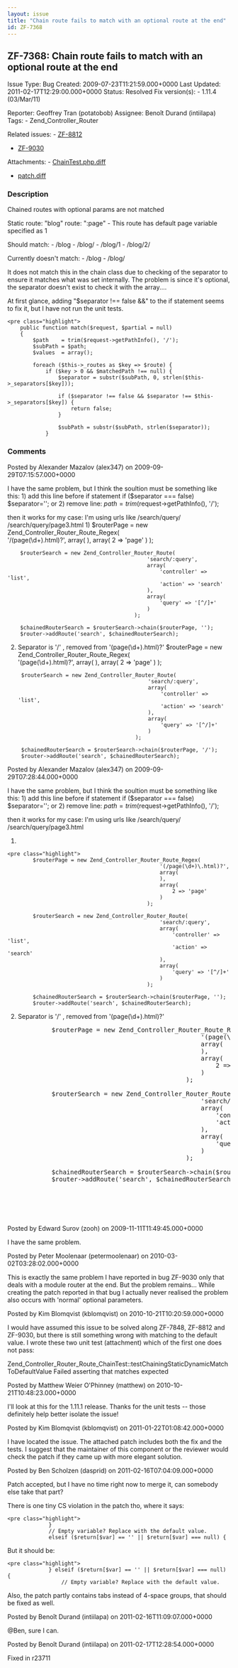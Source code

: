 ```yaml
---
layout: issue
title: "Chain route fails to match with an optional route at the end"
id: ZF-7368
---
```


ZF-7368: Chain route fails to match with an optional route at the end
---------------------------------------------------------------------

 Issue Type: Bug Created: 2009-07-23T11:21:59.000+0000 Last Updated: 2011-02-17T12:29:00.000+0000 Status: Resolved Fix version(s): - 1.11.4 (03/Mar/11)
 
 Reporter:  Geoffrey Tran (potatobob)  Assignee:  Benoît Durand (intiilapa)  Tags: - Zend\_Controller\_Router
 
 Related issues: - [ZF-8812](/issues/browse/ZF-8812)
- [ZF-9030](/issues/browse/ZF-9030)
 
 Attachments: - [ChainTest.php.diff](/issues/secure/attachment/13371/ChainTest.php.diff)
- [patch.diff](/issues/secure/attachment/13609/patch.diff)
 
### Description

Chained routes with optional params are not matched

Static route: "blog" route: ":page" - This route has default page variable specified as 1

Should match: - /blog - /blog/ - /blog/1 - /blog/2/

Currently doesn't match: - /blog - /blog/

It does not match this in the chain class due to checking of the separator to ensure it matches what was set internally. The problem is since it's optional, the separator doesn't exist to check it with the array....

At first glance, adding "$separator !== false &&" to the if statement seems to fix it, but I have not run the unit tests.

 
    <pre class="highlight">
        public function match($request, $partial = null)
        {
            $path    = trim($request->getPathInfo(), '/');
            $subPath = $path;
            $values  = array();
    
            foreach ($this->_routes as $key => $route) {
                if ($key > 0 && $matchedPath !== null) {
                    $separator = substr($subPath, 0, strlen($this->_separators[$key]));
                    
                    if ($separator !== false && $separator !== $this->_separators[$key]) {
                        return false;                
                    }
                    
                    $subPath = substr($subPath, strlen($separator));
                }


 

 

### Comments

Posted by Alexander Mazalov (alex347) on 2009-09-29T07:15:57.000+0000

I have the same problem, but I think the soultion must be something like this: 1) add this line before if statement if ($separator === false) $separator=''; or 2) remove line: $path = trim($request->getPathInfo(), '/');

then it works for my case: I'm using urls like /search/query/ /search/query/page3.html 1) $routerPage = new Zend\_Controller\_Router\_Route\_Regex(  
 '/(page(\\d+).html)?', array( ), array( 2 => 'page' ) );

 
        $routerSearch = new Zend_Controller_Router_Route(  
                                                'search/:query',
                                                array(
                                                    'controller' => 'list',
                                                    'action' => 'search'
                                                ),
                                                array(
                                                    'query' => '[^/]+'
                                                )
                                            );  
    
        $chainedRouterSearch = $routerSearch->chain($routerPage, '');
        $router->addRoute('search', $chainedRouterSearch);


2) Separator is '/' , removed from '(page(\\d+).html)?' $routerPage = new Zend\_Controller\_Router\_Route\_Regex(  
 '(page(\\d+).html)?', array( ), array( 2 => 'page' ) );

 
        $routerSearch = new Zend_Controller_Router_Route(  
                                                'search/:query',
                                                array(
                                                    'controller' => 'list',
                                                    'action' => 'search'
                                                ),
                                                array(
                                                    'query' => '[^/]+'
                                                )
                                            );  
    
        $chainedRouterSearch = $routerSearch->chain($routerPage, '/');
        $router->addRoute('search', $chainedRouterSearch);


 

 

Posted by Alexander Mazalov (alex347) on 2009-09-29T07:28:44.000+0000

I have the same problem, but I think the soultion must be something like this: 1) add this line before if statement if ($separator === false) $separator=''; or 2) remove line: $path = trim($request->getPathInfo(), '/');

then it works for my case: I'm using urls like /search/query/ /search/query/page3.html

1)

 
    <pre class="highlight">
            $routerPage = new Zend_Controller_Router_Route_Regex(  
                                                    '(/page(\d+)\.html)?',
                                                    array(
                                                    ),
                                                    array(
                                                        2 => 'page'
                                                    )
                                                );      
                                                
            $routerSearch = new Zend_Controller_Router_Route(  
                                                    'search/:query',
                                                    array(
                                                        'controller' => 'list',
                                                        'action' => 'search'
                                                    ),
                                                    array(
                                                        'query' => '[^/]+'
                                                    )
                                                );  
    
            $chainedRouterSearch = $routerSearch->chain($routerPage, '');
            $router->addRoute('search', $chainedRouterSearch);


2) Separator is '/' , removed from '(page(\\d+).html)?'

 
    <pre class="highlight">
            $routerPage = new Zend_Controller_Router_Route_Regex(  
                                                    '(page(\d+)\.html)?',
                                                    array(
                                                    ),
                                                    array(
                                                        2 => 'page'
                                                    )
                                                );      
                                                
            $routerSearch = new Zend_Controller_Router_Route(  
                                                    'search/:query',
                                                    array(
                                                        'controller' => 'list',
                                                        'action' => 'search'
                                                    ),
                                                    array(
                                                        'query' => '[^/]+'
                                                    )
                                                );  
    
            $chainedRouterSearch = $routerSearch->chain($routerPage, '/');
            $router->addRoute('search', $chainedRouterSearch); 

 

 

Posted by Edward Surov (zooh) on 2009-11-11T11:49:45.000+0000

I have the same problem.

 

 

Posted by Peter Moolenaar (petermoolenaar) on 2010-03-02T03:28:02.000+0000

This is exactly the same problem I have reported in bug ZF-9030 only that deals with a module router at the end. But the problem remains... While creating the patch reported in that bug I actually never realised the problem also occurs with 'normal' optional parameters.

 

 

Posted by Kim Blomqvist (kblomqvist) on 2010-10-21T10:20:59.000+0000

I would have assumed this issue to be solved along ZF-7848, ZF-8812 and ZF-9030, but there is still something wrong with matching to the default value. I wrote these two unit test (attachment) which of the first one does not pass:

Zend\_Controller\_Router\_Route\_ChainTest::testChainingStaticDynamicMatchToDefaultValue Failed asserting that matches expected

 

 

Posted by Matthew Weier O'Phinney (matthew) on 2010-10-21T10:48:23.000+0000

I'll look at this for the 1.11.1 release. Thanks for the unit tests -- those definitely help better isolate the issue!

 

 

Posted by Kim Blomqvist (kblomqvist) on 2011-01-22T01:08:42.000+0000

I have located the issue. The attached patch includes both the fix and the tests. I suggest that the maintainer of this component or the reviewer would check the patch if they came up with more elegant solution.

 

 

Posted by Ben Scholzen (dasprid) on 2011-02-16T07:04:09.000+0000

Patch accepted, but I have no time right now to merge it, can somebody else take that part?

There is one tiny CS violation in the patch tho, where it says:

 
    <pre class="highlight">
                 }
                 // Empty variable? Replace with the default value.
                 elseif ($return[$var] == '' || $return[$var] === null) {


But it should be:

 
    <pre class="highlight">
                 } elseif ($return[$var] == '' || $return[$var] === null) {
                     // Empty variable? Replace with the default value.


Also, the patch partly contains tabs instead of 4-space groups, that should be fixed as well.

 

 

Posted by Benoît Durand (intiilapa) on 2011-02-16T11:09:07.000+0000

@Ben, sure I can.

 

 

Posted by Benoît Durand (intiilapa) on 2011-02-17T12:28:54.000+0000

Fixed in r23711

 

 
